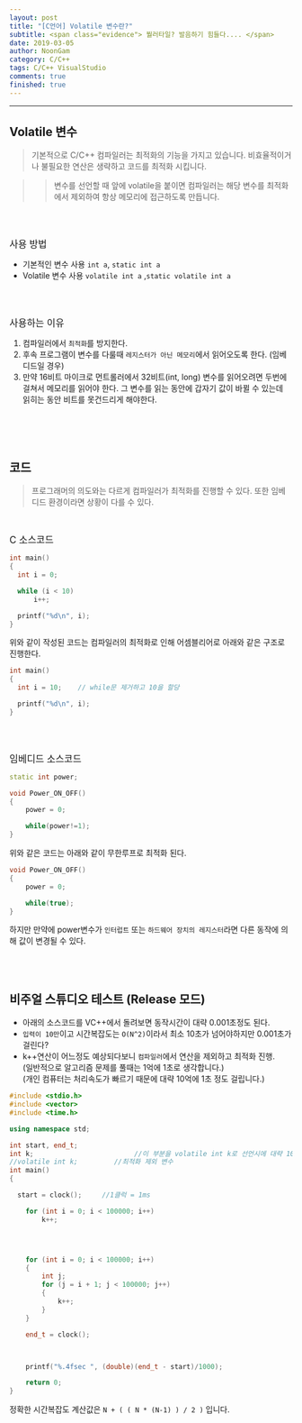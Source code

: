 ```yaml
---
layout: post
title: "[C언어] Volatile 변수란?"
subtitle: <span class="evidence"> 붤러타일? 발음하기 힘들다.... </span>
date: 2019-03-05
author: NoonGam
category: C/C++
tags: C/C++ VisualStudio
comments: true
finished: true
---
```


---

## Volatile 변수

> 기본적으로 C/C++ 컴파일러는 최적화의 기능을 가지고 있습니다. 비효율적이거나 불필요한 연산은 생략하고 코드를 최적화 시킵니다.

>> 변수를 선언할 때 앞에 volatile을 붙이면 컴파일러는 해당 변수를 최적화에서 제외하여 항상 메모리에 접근하도록 만듭니다.

<br><br>

<span class="evidence"><big>사용 방법</big></span>
- 기본적인 변수 사용 `int a`, `static int a`
- Volatile 변수 사용 `volatile int a` ,`static volatile int a`  

<br><br>

<span class="evidence"><big>사용하는 이유</big></span>
1. 컴파일러에서 `최적화`를 방지한다.
2. 후속 프로그램이 변수를 다룰때 `레지스터가 아닌 메모리`에서 읽어오도록 한다. (임베디드일 경우)
3. 만약 16비트 마이크로 먼트롤러에서 32비트(int, long) 변수를 읽어오려면 두번에 걸쳐서 메모리를 읽어야 한다. 그 변수를 읽는 동안에 갑자기 값이 바뀔 수 있는데 읽히는 동안 비트를 못건드리게 해야한다.


<br><br><br>



## 코드

> 프로그래머의 의도와는 다르게 컴파일러가 최적화를 진행할 수 있다. 또한 임베디드 환경이라면 상황이 다를 수 있다.

<br>

<span class="evidence"><big>C 소스코드</big></span>
```c
int main()
{
  int i = 0;

  while (i < 10)
      i++;

  printf("%d\n", i);
}
```

위와 같이 작성된 코드는 컴파일러의 최적화로 인해 어셈블리어로 아래와 같은 구조로 진행한다.

```c
int main()
{
  int i = 10;    // while문 제거하고 10을 할당

  printf("%d\n", i);
}
```

<br><br>



<span class="evidence"><big>임베디드 소스코드</big></span>

```c++
static int power;

void Power_ON_OFF()
{
    power = 0;

    while(power!=1);    
}
```
위와 같은 코드는 아래와 같이 무한루프로 최적화 된다.

```c++
void Power_ON_OFF()
{
    power = 0;

    while(true);    
}
```

하지만 만약에 power변수가 `인터럽트` 또는 `하드웨어 장치의 레지스터`라면 다른 동작에 의해 값이 변경될 수 있다.

<br><br>

## 비주얼 스튜디오 테스트 (Release 모드)

- 아래의 소스코드를 VC++에서 돌려보면 동작시간이 대략 0.001초정도 된다.
- `입력이 10만`이고 시간복잡도는 `O(N^2)`이라서 최소 10초가 넘어야하지만 0.001초가 걸린다?
- k++연산이 어느정도 예상되다보니 `컴파일러`에서 연산을 제외하고 최적화 진행.  
(일반적으로 알고리즘 문제를 풀때는 1억에 1초로 생각합니다.)  
(개인 컴퓨터는 처리속도가 빠르기 때문에 대략 10억에 1초 정도 걸립니다.)  

```c++
#include <stdio.h>
#include <vector>
#include <time.h>

using namespace std;

int start, end_t;
int k;                         //이 부분을 volatile int k로 선언시에 대략 10초 소요.
//volatile int k;         //최적화 제외 변수
int main()
{

  start = clock();     //1클럭 = 1ms

	for (int i = 0; i < 100000; i++)
		k++;




	for (int i = 0; i < 100000; i++)
	{
		int j;
		for (j = i + 1; j < 100000; j++)
		{
			k++;
		}
	}

	end_t = clock();



	printf("%.4fsec ", (double)(end_t - start)/1000);

	return 0;
}
```
정확한 시간복잡도 계산값은 `N + ( ( N * (N-1) ) / 2 )` 입니다.

<br><br><br>
